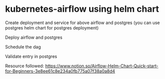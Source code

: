 # kubernetes-airflow using helm chart

Create deployment and service for above airflow and postgres (you can use postgres helm chart for postgres deployment)

Deploy airflow and postgres

Schedule the dag

Validate entry in postgres

Resource followed: https://www.notion.so/Airflow-Helm-Chart-Quick-start-for-Beginners-3e8ee61c8e234a0fb775a07f38a0a8d4 
